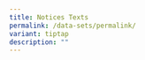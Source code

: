 ```yaml
---
title: Notices Texts
permalink: /data-sets/permalink/
variant: tiptap
description: ""
---
```

<p></p>